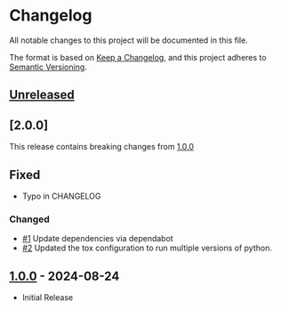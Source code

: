 # Changelog

All notable changes to this project will be documented in this file.

The format is based on [Keep a Changelog](https://keepachangelog.com/en/1.1.0/),
and this project adheres to [Semantic Versioning](https://semver.org/spec/v2.0.0.html).

## [Unreleased]

## [2.0.0]

This release contains breaking changes from [1.0.0]

## Fixed

- Typo in CHANGELOG
  
### Changed

- [#1](https://github.com/joe-mccarthy/harlow-bindicator/pull/1) Update dependencies via dependabot
- [#2](https://github.com/joe-mccarthy/harlow-bindicator/issues/2) Updated the tox configuration to run multiple versions of python.

## [1.0.0] - 2024-08-24

- Initial Release

[unreleased]: https://github.com/joe-mccarthy/harlow-bindicator/compare/1.0.0...HEAD
[1.0.0]: https://github.com/joe-mccarthy/harlow-bindicator/releases/tag/1.0.0
